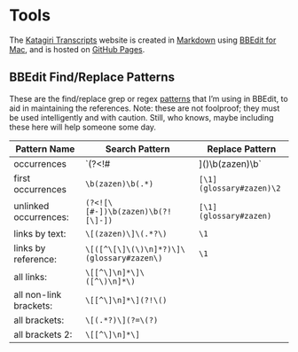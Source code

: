 <a name="0"></a>
# Tools

The [Katagiri Transcripts](https://katagiritranscripts.net) website is created in [Markdown](https://guides.github.com/features/mastering-markdown/) using [BBEdit for Mac](https://www.barebones.com/products/bbedit/), and is hosted on [GitHub Pages](https://pages.github.com).

## BBEdit Find/Replace Patterns 

These are the find/replace grep or regex [patterns](https://www.barebones.com/support/technotes/PatternPlaygrounds.html) that I’m using in BBEdit, to aid in maintaining the references. Note: these are not foolproof; they must be used intelligently and with caution. Still, who knows, maybe including these here will help someone some day.

Pattern Name | Search Pattern | Replace Pattern 
---------------- | ----------------- | -------------------
occurrences					|	`(?<!#|\]\()\b(zazen)\b`	|	`[\1](glossary#zazen)`
first occurrences			|	`\b(zazen)\b(.*)` 	| `[\1](glossary#zazen)\2`
unlinked occurrences:	|	`(?<![\[#-])\b(zazen)\b(?![\]-])`	|	`[\1](glossary#zazen)`
links by text:				|	`\[(zazen)\]\(.*?\)`	|	`\1`
links by reference:		|	`\[([^\[\]\(\)\n]*?)\]\(glossary#zazen\)`		|	`\1`
all links: 						|	`\[[^\]\n]*\]\([^\)\n]*\)`		|
all non-link brackets:	|	`\[[^\]\n]*\](?!\()`				|
all brackets:					|	`\[(.*?)\](?=\(?)`				|
all brackets 2:				|	`\[[^\]\n]*\]`					|
